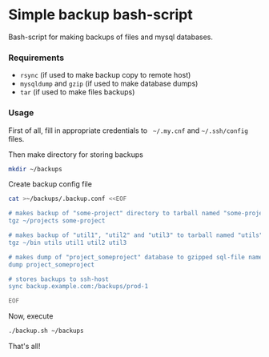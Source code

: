 # Simple backup bash-script

Bash-script for making backups of files and mysql databases.

### Requirements

* `rsync` (if used to make backup copy to remote host)
* `mysqldump` and `gzip` (if used to make database dumps)
* `tar` (if used to make files backups)

### Usage

First of all, fill in appropriate credentials to ` ~/.my.cnf`
and `~/.ssh/config` files.

Then make directory for storing backups

```bash
mkdir ~/backups
```

Create backup config file

```bash
cat >~/backups/.backup.conf <<EOF

# makes backup of "some-project" directory to tarball named "some-project"
tgz ~/projects some-project

# makes backup of "util1", "util2" and "util3" to tarball named "utils"
tgz ~/bin utils util1 util2 util3

# makes dump of "project_someproject" database to gzipped sql-file named "project_someproject"
dump project_someproject

# stores backups to ssh-host
sync backup.example.com:/backups/prod-1

EOF

```

Now, execute

```bash
./backup.sh ~/backups
```

That's all!
